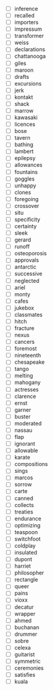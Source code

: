- [ ] inference
- [ ] recalled
- [ ] importers
- [ ] impressum
- [ ] transformer
- [ ] weiss
- [ ] declarations
- [ ] chattanooga
- [ ] giles
- [ ] maroon
- [ ] drafts
- [ ] excursions
- [ ] jerk
- [ ] kontakt
- [ ] shack
- [ ] marrow
- [ ] kawasaki
- [ ] licences
- [ ] bose
- [ ] tavern
- [ ] bathing
- [ ] lambert
- [ ] epilepsy
- [ ] allowances
- [ ] fountains
- [ ] goggles
- [ ] unhappy
- [ ] clones
- [ ] foregoing
- [ ] crossover
- [ ] situ
- [ ] specificity
- [ ] certainty
- [ ] sleek
- [ ] gerard
- [ ] runoff
- [ ] osteoporosis
- [ ] approvals
- [ ] antarctic
- [ ] successive
- [ ] neglected
- [ ] ariel
- [ ] monty
- [ ] cafes
- [ ] jukebox
- [ ] classmates
- [ ] hitch
- [ ] fracture
- [ ] nexus
- [ ] cancers
- [ ] foremost
- [ ] nineteenth
- [ ] chesapeake
- [ ] tango
- [ ] melting
- [ ] mahogany
- [ ] actresses
- [ ] clarence
- [ ] ernst
- [ ] garner
- [ ] buster
- [ ] moderated
- [ ] nassau
- [ ] flap
- [ ] ignorant
- [ ] allowable
- [ ] karate
- [ ] compositions
- [ ] sings
- [ ] marcos
- [ ] sorrow
- [ ] carte
- [ ] canned
- [ ] collects
- [ ] treaties
- [ ] endurance
- [ ] optimizing
- [ ] teaspoon
- [ ] switchfoot
- [ ] coldplay
- [ ] insulated
- [ ] dupont
- [ ] harriet
- [ ] philosopher
- [ ] rectangle
- [ ] queer
- [ ] pains
- [ ] vioxx
- [ ] decatur
- [ ] wrapper
- [ ] ahmed
- [ ] buchanan
- [ ] drummer
- [ ] sobre
- [ ] celexa
- [ ] guitarist
- [ ] symmetric
- [ ] ceremonies
- [ ] satisfies
- [ ] kuala
